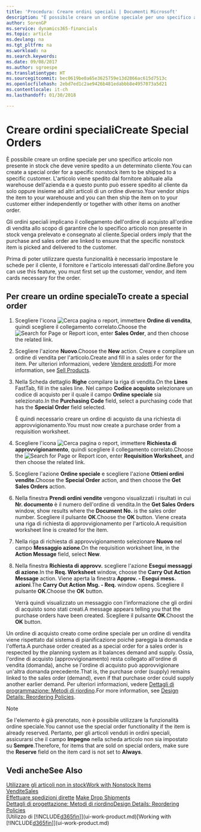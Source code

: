 ```yaml
---
title: 'Procedura: Creare ordini speciali | Documenti Microsoft'
description: "È possibile creare un ordine speciale per uno specifico articolo non presente in stock che deve venire spedito a un determinato cliente. L'articolo viene spedito dal fornitore abituale alla warehouse dell'azienda e a questo punto può essere spedito al cliente da solo oppure insieme ad altri articoli di un ordine diverso."
author: SorenGP
ms.service: dynamics365-financials
ms.topic: article
ms.devlang: na
ms.tgt_pltfrm: na
ms.workload: na
ms.search.keywords: 
ms.date: 09/08/2017
ms.author: sgroespe
ms.translationtype: HT
ms.sourcegitcommit: bec0619be0a65e3625759e13d2866ac615d7513c
ms.openlocfilehash: 2ebd7ed1c2ae9426b481edabbb8e4957073a5d21
ms.contentlocale: it-ch
ms.lasthandoff: 01/30/2018

---
```

# <a name="create-special-orders"></a><span data-ttu-id="d41f0-104">Creare ordini speciali</span><span class="sxs-lookup"><span data-stu-id="d41f0-104">Create Special Orders</span></span>
<span data-ttu-id="d41f0-105">È possibile creare un ordine speciale per uno specifico articolo non presente in stock che deve venire spedito a un determinato cliente.</span><span class="sxs-lookup"><span data-stu-id="d41f0-105">You can create a special order for a specific nonstock item to be shipped to a specific customer.</span></span> <span data-ttu-id="d41f0-106">L'articolo viene spedito dal fornitore abituale alla warehouse dell'azienda e a questo punto può essere spedito al cliente da solo oppure insieme ad altri articoli di un ordine diverso.</span><span class="sxs-lookup"><span data-stu-id="d41f0-106">Your vendor ships the item to your warehouse and you can then ship the item on to your customer either independently or together with other items on another order.</span></span>  

<span data-ttu-id="d41f0-107">Gli ordini speciali implicano il collegamento dell'ordine di acquisto all'ordine di vendita allo scopo di garantire che lo specifico articolo non presente in stock venga prelevato e consegnato al cliente.</span><span class="sxs-lookup"><span data-stu-id="d41f0-107">Special orders imply that the purchase and sales order are linked to ensure that the specific nonstock item is picked and delivered to the customer.</span></span>  

<span data-ttu-id="d41f0-108">Prima di poter utilizzare questa funzionalità è necessario impostare le schede per il cliente, il fornitore e l'articolo interessati dall'ordine.</span><span class="sxs-lookup"><span data-stu-id="d41f0-108">Before you can use this feature, you must first set up the customer, vendor, and item cards necessary for the order.</span></span>  

## <a name="to-create-a-special-order"></a><span data-ttu-id="d41f0-109">Per creare un ordine speciale</span><span class="sxs-lookup"><span data-stu-id="d41f0-109">To create a special order</span></span>  
1.  <span data-ttu-id="d41f0-110">Scegliere l'icona ![Cerca pagina o report](media/ui-search/search_small.png "icona Cerca pagina o report"), immettere **Ordine di vendita**, quindi scegliere il collegamento correlato.</span><span class="sxs-lookup"><span data-stu-id="d41f0-110">Choose the ![Search for Page or Report](media/ui-search/search_small.png "Search for Page or Report icon") icon, enter **Sales Order**, and then choose the related link.</span></span>  
2. <span data-ttu-id="d41f0-111">Scegliere l'azione **Nuovo**.</span><span class="sxs-lookup"><span data-stu-id="d41f0-111">Choose the **New** action.</span></span> <span data-ttu-id="d41f0-112">Creare e compilare un  ordine di vendita per l'articolo.</span><span class="sxs-lookup"><span data-stu-id="d41f0-112">Create and fill in a  sales order for the item.</span></span> <span data-ttu-id="d41f0-113">Per ulteriori informazioni, vedere [Vendere prodotti](sales-how-sell-products.md).</span><span class="sxs-lookup"><span data-stu-id="d41f0-113">For more information, see [Sell Products](sales-how-sell-products.md).</span></span>
3.  <span data-ttu-id="d41f0-114">Nella Scheda dettaglio **Righe** compilare la riga di vendita.</span><span class="sxs-lookup"><span data-stu-id="d41f0-114">On the **Lines** FastTab, fill in the sales line.</span></span> <span data-ttu-id="d41f0-115">Nel campo **Codice acquisto** selezionare un codice di acquisto per il quale il campo **Ordine speciale** sia selezionato.</span><span class="sxs-lookup"><span data-stu-id="d41f0-115">In the **Purchasing Code** field, select a purchasing code that has the **Special Order** field selected.</span></span>

    <span data-ttu-id="d41f0-116">È quindi necessario creare un ordine di acquisto da una richiesta di approvvigionamento.</span><span class="sxs-lookup"><span data-stu-id="d41f0-116">You must now create a purchase order from a requisition worksheet.</span></span>  
4. <span data-ttu-id="d41f0-117">Scegliere l'icona ![Cerca pagina o report](media/ui-search/search_small.png "icona Cerca pagina o report"), immettere **Richiesta di approvvigionamento**, quindi scegliere il collegamento correlato.</span><span class="sxs-lookup"><span data-stu-id="d41f0-117">Choose the ![Search for Page or Report](media/ui-search/search_small.png "Search for Page or Report icon") icon, enter **Requisition Worksheet**, and then choose the related link.</span></span>  
5. <span data-ttu-id="d41f0-118">Scegliere l'azione **Ordine speciale** e scegliere l'azione **Ottieni ordini vendite**.</span><span class="sxs-lookup"><span data-stu-id="d41f0-118">Choose the **Special Order** action, and then choose the **Get Sales Orders** action.</span></span>  
6.  <span data-ttu-id="d41f0-119">Nella finestra **Prendi ordini vendite** vengono visualizzati i risultati in cui **Nr. documento** è il numero dell'ordine di vendita.</span><span class="sxs-lookup"><span data-stu-id="d41f0-119">In the **Get Sales Orders** window, show results where the **Document No.** is the sales order number.</span></span> <span data-ttu-id="d41f0-120">Scegliere il pulsante **OK**.</span><span class="sxs-lookup"><span data-stu-id="d41f0-120">Choose the **OK** button.</span></span> <span data-ttu-id="d41f0-121">Viene creata una riga di richiesta di approvvigionamento per l'articolo.</span><span class="sxs-lookup"><span data-stu-id="d41f0-121">A requisition worksheet line is created for the item.</span></span>  
7.  <span data-ttu-id="d41f0-122">Nella riga di richiesta di approvvigionamento selezionare **Nuovo** nel campo **Messaggio azione**.</span><span class="sxs-lookup"><span data-stu-id="d41f0-122">On the requisition worksheet line, in the **Action Message** field, select **New**.</span></span>  
8.  <span data-ttu-id="d41f0-123">Nella finestra **Richiesta di approvv.** scegliere l'azione **Esegui messaggi di azione**.</span><span class="sxs-lookup"><span data-stu-id="d41f0-123">In the **Req. Worksheet** window, choose the **Carry Out Action Message** action.</span></span> <span data-ttu-id="d41f0-124">Viene aperta la finestra **Approv. - Esegui mess. azioni**.</span><span class="sxs-lookup"><span data-stu-id="d41f0-124">The **Carry Out Action Msg. - Req.** window opens.</span></span> <span data-ttu-id="d41f0-125">Scegliere il pulsante **OK**.</span><span class="sxs-lookup"><span data-stu-id="d41f0-125">Choose the **OK** button.</span></span>  

    <span data-ttu-id="d41f0-126">Verrà quindi visualizzato un messaggio con l'informazione che gli ordini di acquisto sono stati creati.</span><span class="sxs-lookup"><span data-stu-id="d41f0-126">A message appears telling you that the purchase orders have been created.</span></span> <span data-ttu-id="d41f0-127">Scegliere il pulsante **OK**.</span><span class="sxs-lookup"><span data-stu-id="d41f0-127">Choost the **OK** button.</span></span>  

<span data-ttu-id="d41f0-128">Un ordine di acquisto creato come ordine speciale per un ordine di vendita viene rispettato dal sistema di pianificazione poiché pareggia la domanda e l'offerta.</span><span class="sxs-lookup"><span data-stu-id="d41f0-128">A purchase order created as a special order for a sales order is respected by the planning system as it balances demand and supply.</span></span> <span data-ttu-id="d41f0-129">Ossia, l'ordine di acquisto (approvvigionamento) resta collegato all'ordine di vendita (domanda), anche se l'ordine di acquisto può approvvigionare un'altra domanda precedente.</span><span class="sxs-lookup"><span data-stu-id="d41f0-129">That is, the purchase order (supply) remains linked to the sales order (demand), even if that purchase order could supply another earlier demand.</span></span> <span data-ttu-id="d41f0-130">Per ulteriori informazioni, vedere [Dettagli di programmazione: Metodi di riordino](design-details-reservation-order-tracking-and-action-messaging.md).</span><span class="sxs-lookup"><span data-stu-id="d41f0-130">For more information, see [Design Details: Reordering Policies](design-details-reservation-order-tracking-and-action-messaging.md).</span></span>  

> [!NOTE]  
>  <span data-ttu-id="d41f0-131">Se l'elemento è già prenotato, non è possibile utilizzare la funzionalità ordine speciale.</span><span class="sxs-lookup"><span data-stu-id="d41f0-131">You cannot use the special order functionality if the item is already reserved.</span></span> <span data-ttu-id="d41f0-132">Pertanto, per gli articoli venduti in ordini speciali, assicurarsi che il campo **Impegno** nella scheda articolo non sia impostato su **Sempre**.</span><span class="sxs-lookup"><span data-stu-id="d41f0-132">Therefore, for items that are sold on special orders, make sure the **Reserve** field on the item card is not set to **Always**.</span></span>  

## <a name="see-also"></a><span data-ttu-id="d41f0-133">Vedi anche</span><span class="sxs-lookup"><span data-stu-id="d41f0-133">See Also</span></span>  
[<span data-ttu-id="d41f0-134">Utilizzare gli articoli non in stock</span><span class="sxs-lookup"><span data-stu-id="d41f0-134">Work with Nonstock Items</span></span>](inventory-how-work-nonstock-items.md)  
[<span data-ttu-id="d41f0-135">Vendite</span><span class="sxs-lookup"><span data-stu-id="d41f0-135">Sales</span></span>](sales-manage-sales.md)  
<span data-ttu-id="d41f0-136">[Effettuare spedizioni dirette](sales-how-drop-shipment.md) </span><span class="sxs-lookup"><span data-stu-id="d41f0-136">[Make Drop Shipments](sales-how-drop-shipment.md) </span></span>  
[<span data-ttu-id="d41f0-137">Dettagli di progettazione: Metodi di riordino</span><span class="sxs-lookup"><span data-stu-id="d41f0-137">Design Details: Reordering Policies</span></span>](design-details-reservation-order-tracking-and-action-messaging.md)  
<span data-ttu-id="d41f0-138">[Utilizzo di [!INCLUDE[d365fin](includes/d365fin_md.md)]](ui-work-product.md)</span><span class="sxs-lookup"><span data-stu-id="d41f0-138">[Working with [!INCLUDE[d365fin](includes/d365fin_md.md)]](ui-work-product.md)</span></span>

